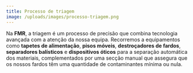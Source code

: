 ```yaml
---
title: Processo de triagem
image: /uploads/images/processo-triagem.png
---
```


Na **FMR**, a triagem é um processo de precisão que combina tecnologia avançada com a atenção da nossa equipa. Recorremos a equipamentos como **tapetes de alimentação**, **pisos móveis**, **destroçadores de fardos**, **separadores balísticos** e **dispositivos óticos** para a separação automática dos materiais, complementados por uma secção manual que assegura que os nossos fardos têm uma quantidade de contaminantes mínima ou nula.
